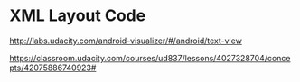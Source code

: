 # XML Layout Code  



http://labs.udacity.com/android-visualizer/#/android/text-view


https://classroom.udacity.com/courses/ud837/lessons/4027328704/concepts/42075886740923#


